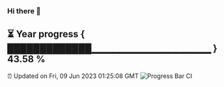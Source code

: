 ### Hi there 👋
⏳ Year progress { █████████████▁▁▁▁▁▁▁▁▁▁▁▁▁▁▁▁▁ } 43.58 %
---
⏰ Updated on Fri, 09 Jun 2023 01:25:08 GMT
![Progress Bar CI](https://github.com/liununu/liununu/workflows/Progress%20Bar%20CI/badge.svg)
